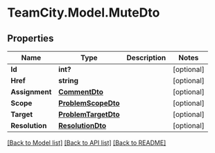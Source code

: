 # TeamCity.Model.MuteDto
## Properties

Name | Type | Description | Notes
------------ | ------------- | ------------- | -------------
**Id** | **int?** |  | [optional] 
**Href** | **string** |  | [optional] 
**Assignment** | [**CommentDto**](CommentDto.md) |  | [optional] 
**Scope** | [**ProblemScopeDto**](ProblemScopeDto.md) |  | [optional] 
**Target** | [**ProblemTargetDto**](ProblemTargetDto.md) |  | [optional] 
**Resolution** | [**ResolutionDto**](ResolutionDto.md) |  | [optional] 

[[Back to Model list]](../README.md#documentation-for-models) [[Back to API list]](../README.md#documentation-for-api-endpoints) [[Back to README]](../README.md)

